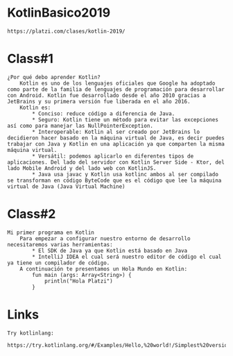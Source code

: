 # KotlinBasico2019
    https://platzi.com/clases/kotlin-2019/
# Class#1
    ¿Por qué debo aprender Kotlin?            
        Kotlin es uno de los lenguajes oficiales que Google ha adoptado como parte de la familia de lenguajes de programación para desarrollar con Android. Kotlin fue desarrollado desde el año 2010 gracias a JetBrains y su primera versión fue liberada en el año 2016.
        Kotlin es:
            * Conciso: reduce código a diferencia de Java.
            * Seguro: Kotlin tiene un método para evitar las excepciones así como para manejar las NullPointerException.
            * Interoperable: Kotlin al ser creado por JetBrains lo decidieron hacer basado en la máquina virtual de Java, es decir puedes trabajar con Java y Kotlin en una aplicación ya que comparten la misma máquina virtual.
            * Versátil: podemos aplicarlo en diferentes tipos de aplicaciones. Del lado del servidor con Kotlin Server Side - Ktor, del lado Mobile Android y del lado web con KotlinJS.
            * Java usa javac y Kotlin usa kotlinc ambos al ser compilado se transforman en código ByteCode que es el código que lee la máquina virtual de Java (Java Virtual Machine)
# Class#2    
    Mi primer programa en Kotlin
        Para empezar a configurar nuestro entorno de desarrollo necesitaremos varias herramientas:
            * El SDK de Java ya que Kotlin está basado en Java
            * IntelliJ IDEA el cual será nuestro editor de código el cual ya tiene un compilador de código.
        A continuación te presentamos un Hola Mundo en Kotlin:
            fun main (args: Array<String>) {  
                println("Hola Platzi")  
            }
# Links
    Try kotlinlang:
        https://try.kotlinlang.org/#/Examples/Hello,%20world!/Simplest%20version/Simplest%20version.kt